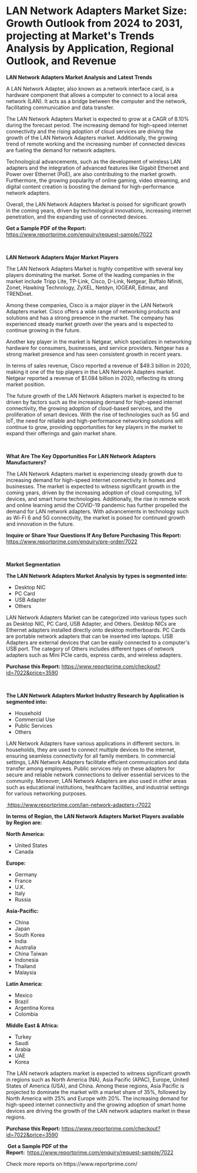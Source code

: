 <p><h1>LAN Network Adapters Market Size: Growth Outlook from 2024 to 2031, projecting at Market's Trends Analysis by Application, Regional Outlook, and Revenue</h1></p><p><strong>LAN Network Adapters Market Analysis and Latest Trends</strong></p>
<p><p>A LAN Network Adapter, also known as a network interface card, is a hardware component that allows a computer to connect to a local area network (LAN). It acts as a bridge between the computer and the network, facilitating communication and data transfer.</p><p>The LAN Network Adapters Market is expected to grow at a CAGR of 8.10% during the forecast period. The increasing demand for high-speed internet connectivity and the rising adoption of cloud services are driving the growth of the LAN Network Adapters market. Additionally, the growing trend of remote working and the increasing number of connected devices are fueling the demand for network adapters.</p><p>Technological advancements, such as the development of wireless LAN adapters and the integration of advanced features like Gigabit Ethernet and Power over Ethernet (PoE), are also contributing to the market growth. Furthermore, the growing popularity of online gaming, video streaming, and digital content creation is boosting the demand for high-performance network adapters.</p><p>Overall, the LAN Network Adapters Market is poised for significant growth in the coming years, driven by technological innovations, increasing internet penetration, and the expanding use of connected devices.</p></p>
<p><strong>Get a Sample PDF of the Report:&nbsp;</strong> <a href="https://www.reportprime.com/enquiry/request-sample/7022">https://www.reportprime.com/enquiry/request-sample/7022</a></p>
<p>&nbsp;</p>
<p><strong>LAN Network Adapters Major Market Players</strong></p>
<p><p>The LAN Network Adapters Market is highly competitive with several key players dominating the market. Some of the leading companies in the market include Tripp Lite, TP-Link, Cisco, D-Link, Netgear, Buffalo Nfiniti, Zonet, Hawking Technology, ZyXEL, Netdyn, IOGEAR, Edimax, and TRENDnet.</p><p>Among these companies, Cisco is a major player in the LAN Network Adapters market. Cisco offers a wide range of networking products and solutions and has a strong presence in the market. The company has experienced steady market growth over the years and is expected to continue growing in the future.</p><p>Another key player in the market is Netgear, which specializes in networking hardware for consumers, businesses, and service providers. Netgear has a strong market presence and has seen consistent growth in recent years.</p><p>In terms of sales revenue, Cisco reported a revenue of $49.3 billion in 2020, making it one of the top players in the LAN Network Adapters market. Netgear reported a revenue of $1.084 billion in 2020, reflecting its strong market position.</p><p>The future growth of the LAN Network Adapters market is expected to be driven by factors such as the increasing demand for high-speed internet connectivity, the growing adoption of cloud-based services, and the proliferation of smart devices. With the rise of technologies such as 5G and IoT, the need for reliable and high-performance networking solutions will continue to grow, providing opportunities for key players in the market to expand their offerings and gain market share.</p></p>
<p>&nbsp;</p>
<p><strong>What Are The Key Opportunities For LAN Network Adapters Manufacturers?</strong></p>
<p><p>The LAN Network Adapters market is experiencing steady growth due to increasing demand for high-speed internet connectivity in homes and businesses. The market is expected to witness significant growth in the coming years, driven by the increasing adoption of cloud computing, IoT devices, and smart home technologies. Additionally, the rise in remote work and online learning amid the COVID-19 pandemic has further propelled the demand for LAN network adapters. With advancements in technology such as Wi-Fi 6 and 5G connectivity, the market is poised for continued growth and innovation in the future.</p></p>
<p><strong>Inquire or Share Your Questions If Any Before Purchasing This Report:</strong> <a href="https://www.reportprime.com/enquiry/pre-order/7022">https://www.reportprime.com/enquiry/pre-order/7022</a></p>
<p>&nbsp;</p>
<p><strong>Market Segmentation</strong></p>
<p><strong>The LAN Network Adapters Market Analysis by types is segmented into:</strong></p>
<p><ul><li>Desktop NIC</li><li>PC Card</li><li>USB Adapter</li><li>Others</li></ul></p>
<p><p>LAN Network Adapters Market can be categorized into various types such as Desktop NIC, PC Card, USB Adapter, and Others. Desktop NICs are Ethernet adapters installed directly onto desktop motherboards. PC Cards are portable network adapters that can be inserted into laptops. USB Adapters are external devices that can be easily connected to a computer's USB port. The category of Others includes different types of network adapters such as Mini PCIe cards, express cards, and wireless adapters.</p></p>
<p><strong>Purchase this Report:&nbsp;</strong><a href="https://www.reportprime.com/checkout?id=7022&price=3590">https://www.reportprime.com/checkout?id=7022&price=3590</a></p>
<p>&nbsp;</p>
<p><strong>The LAN Network Adapters Market Industry Research by Application is segmented into:</strong></p>
<p><ul><li>Household</li><li>Commercial Use</li><li>Public Services</li><li>Others</li></ul></p>
<p><p>LAN Network Adapters have various applications in different sectors. In households, they are used to connect multiple devices to the internet, ensuring seamless connectivity for all family members. In commercial settings, LAN Network Adapters facilitate efficient communication and data transfer among employees. Public services rely on these adapters for secure and reliable network connections to deliver essential services to the community. Moreover, LAN Network Adapters are also used in other areas such as educational institutions, healthcare facilities, and industrial settings for various networking purposes.</p></p>
<p><a href="https://www.reportprime.com/lan-network-adapters-r7022">&nbsp;https://www.reportprime.com/lan-network-adapters-r7022</a></p>
<p><strong>In terms of Region, the LAN Network Adapters Market Players available by Region are:</strong></p>
<p>
    <p> <strong> North America: </strong>
        <ul>
            <li>United States</li>
            <li>Canada</li>
        </ul>
        </p> 
    <p> <strong> Europe: </strong>
        <ul>
            <li>Germany</li>
            <li>France</li>
            <li>U.K.</li>
            <li>Italy</li>
            <li>Russia</li>
        </ul>
        </p> 
    <p> <strong> Asia-Pacific: </strong>
        <ul>
            <li>China</li>
            <li>Japan</li>
            <li>South Korea</li>
            <li>India</li>
            <li>Australia</li>
            <li>China Taiwan</li>
            <li>Indonesia</li>
            <li>Thailand</li>
            <li>Malaysia</li>
        </ul>
        </p> 
    <p> <strong> Latin America: </strong>
        <ul>
            <li>Mexico</li>
            <li>Brazil</li>
            <li>Argentina Korea</li>
            <li>Colombia</li>
        </ul>
        </p> 
    <p> <strong> Middle East & Africa: </strong>
        <ul>
            <li>Turkey</li>
            <li>Saudi</li>
            <li>Arabia</li>
            <li>UAE</li>
            <li>Korea</li>
        </ul>
    </p>
    </p>
<p><p>The LAN network adapters market is expected to witness significant growth in regions such as North America (NA), Asia Pacific (APAC), Europe, United States of America (USA), and China. Among these regions, Asia Pacific is projected to dominate the market with a market share of 35%, followed by North America with 25% and Europe with 20%. The increasing demand for high-speed internet connectivity and the growing adoption of smart home devices are driving the growth of the LAN network adapters market in these regions.</p></p>
<p><strong>Purchase this Report: </strong><a href="https://www.reportprime.com/checkout?id=7022&price=3590">https://www.reportprime.com/checkout?id=7022&price=3590</a></p>
<p>&nbsp;<strong>Get a Sample PDF of the Report:&nbsp;&nbsp;</strong><a href="https://www.reportprime.com/enquiry/request-sample/7022">https://www.reportprime.com/enquiry/request-sample/7022</a></p>
<p><strong></strong></p>
<p>Check more reports on https://www.reportprime.com/</p>